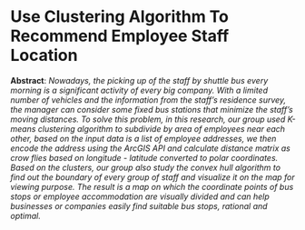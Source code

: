 # Use Clustering Algorithm To Recommend Employee Staff Location
**Abstract**: *Nowadays, the picking up of the staff by shuttle bus every morning is a
significant activity of every big company. With a limited number of vehicles and the
information from the staff’s residence survey, the manager can consider some fixed bus
stations that minimize the staff’s moving distances. To solve this problem, in this research,
our group used K-means clustering algorithm to subdivide by area of employees near each
other, based on the input data is a list of employee addresses, we then encode the address
using the ArcGIS API and calculate distance matrix as crow flies based on longitude -
latitude converted to polar coordinates. Based on the clusters, our group also study the
convex hull algorithm to find out the boundary of every group of staff and visualize it on
the map for viewing purpose. The result is a map on which the coordinate points of bus 
stops or employee accommodation are visually divided and can help businesses or
companies easily find suitable bus stops, rational and optimal.*
